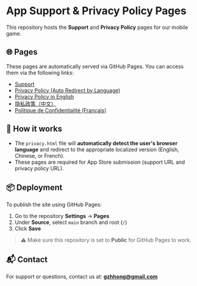 # App Support & Privacy Policy Pages

This repository hosts the **Support** and **Privacy Policy** pages for our mobile game.

## 🌐 Pages

These pages are automatically served via GitHub Pages. You can access them via the following links:

- [Support](https://gzhhong.github.io/aimbang/support.html)
- [Privacy Policy (Auto Redirect by Language)](https://gzhhong.github.io/aimbang/privacy.html)
- [Privacy Policy in English](https://gzhhong.github.io/aimbang/privacy_en.html)
- [隐私政策（中文）](https://gzhhong.github.io/aimbang/privacy_zh.html)
- [Politique de Confidentialité (Français)](https://gzhhong.github.io/aimbang/privacy_fr.html)

## 🔧 How it works

- The `privacy.html` file will **automatically detect the user's browser language** and redirect to the appropriate localized version (English, Chinese, or French).
- These pages are required for App Store submission (support URL and privacy policy URL).

## 📦 Deployment

To publish the site using GitHub Pages:

1. Go to the repository **Settings** → **Pages**
2. Under **Source**, select `main` branch and root (`/`)
3. Click **Save**

> ⚠️ Make sure this repository is set to **Public** for GitHub Pages to work.

## 📬 Contact

For support or questions, contact us at: **gzhhong@gmail.com**
